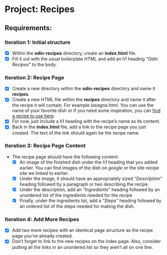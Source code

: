 # Project: Recipes

## Requirements:

### Iteration 1: Initial structure

- [x] Within the **odin-recipes** directory, create an **index.html** file.
- [x] Fill it out with the usual boilerplate HTML and add an h1 heading *“Odin Recipes”* to the body.

### Iteration 2: Recipe Page

- [x] Create a new directory within the **odin-recipes** directory and name it **recipes**.
- [x] Create a new HTML file within the **recipes** directory and name it after the recipe it will contain. For example *lasagna.html*. You can use the name of your favorite dish or if you need some inspiration, you can [find a recipe to use here](https://www.allrecipes.com/).
- [x] For now, just include a h1 heading with the recipe’s name as its content.
- [x] Back in the **index.html** file, add a link to the recipe page you just created. The text of the link should again be the recipe name.

### Iteration 3: Recipe Page Content

- The recipe page should have the following content:
    - [x] An image of the finished dish under the h1 heading that you added earlier. You can find images of the dish on *google* or the site recipe site we linked to earlier.
    - [x] Under the image, it should have an appropriately sized *“Description”* heading followed by a paragraph or two describing the recipe.
    - [x] Under the description, add an *“Ingredients”* heading followed by an unordered list of the ingredients needed for the recipe
    - [x] Finally, under the ingredients list, add a *“Steps”* heading followed by an ordered list of the steps needed for making the dish.

### Iteration 4: Add More Recipes

- [x] Add two more recipes with an identical page structure as the recipe page you’ve already created.
- [x] Don’t forget to link to the new recipes on the index page. Also, consider putting all the links in an unordered list so they aren’t all on one line.